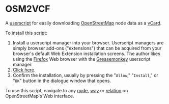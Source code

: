# OSM2VCF

A [userscript](https://en.wikipedia.org/wiki/Userscript_manager) for easily downloading [OpenStreetMap](https://www.openstreetmap.org/) node data as a [vCard](https://en.wikipedia.org/wiki/VCard).

To install this script:

1. Install a userscript manager into your browser. Userscript managers are simply browser add-ons ("extensions") that can be acquired from your browser's default Web Extension installation screens. The author likes using the [Firefox](https://www.mozilla.org/firefox/) Web browser with the [Greasemonkey](https://addons.mozilla.org/firefox/addon/greasemonkey/) userscript manager.
1. [Click here](https://github.com/meitar/osm2vcf/raw/master/osm2vcf.user.js).
1. Confirm the installation, usually by pressing the "`Allow`," "`Install`," or "`OK`" button in the dialogue window that opens.

To use this script, navigate to any [node](https://wiki.openstreetmap.org/wiki/Node), [way](https://wiki.openstreetmap.org/wiki/Way) or [relation](https://wiki.openstreetmap.org/wiki/Relation) on OpenStreetMap's Web interface.
